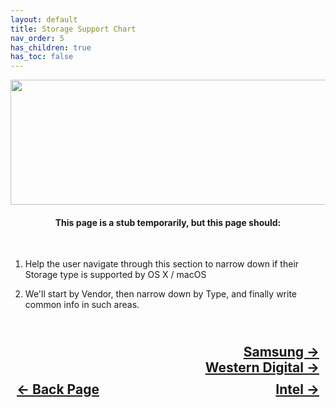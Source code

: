 ```yaml
---
layout: default
title: Storage Support Chart
nav_order: 5
has_children: true
has_toc: false
---
```


<style>
  .navigation-container {
    display: flex;
    justify-content: space-between;
    align-items: center;
    width: 100%;
  }

  .nav-button {
    margin: 10px;
  }

  .samsung-next-button-container,
  .wd-next-button-container {
    text-align: right;
  }

  .samsung-next-button,
  .wd-next-button {
    margin: 10px;
  }
</style>

<p align="center">
  <img width="650" height="200" src="../../../assets/Header-StorageSupportChart.png">
</p>

<h4 align="center">This page is a stub temporarily, but this page should:</h4>
<br>

1. Help the user navigate through this section to narrow down if their Storage type is supported by OS X / macOS

2. We'll start by Vendor, then narrow down by Type, and finally write common info in such areas.

<h2 align="center">
  <br>
  <div class="samsung-next-button-container">
    <a class="samsung-next-button" href="../01-Samsung/index/">Samsung &rarr;</a>
  </div>
  <div class="wd-next-button-container">
    <a class="wd-next-button" href="../02-WesternDigital/index/">Western Digital &rarr;</a>
  </div>
  <div class="navigation-container">
    <a class="nav-button" href="../../04-ChipsetSupport/index/">&larr; Back Page</a>
    <a class="nav-button" href="../03-Intel/index/">Intel &rarr;</a>
  </div>
  <br>
</h2>
